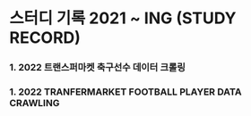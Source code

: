 # 스터디 기록 2021 ~ ING (STUDY RECORD)

### 1. 2022 트랜스퍼마켓 축구선수 데이터 크롤링
### 1. 2022 TRANFERMARKET FOOTBALL PLAYER DATA CRAWLING
